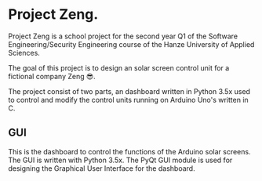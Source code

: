 # Project Zeng.
Project Zeng is a school project for the second year Q1 of the Software Engineering/Security Engineering course of the Hanze University of Applied Sciences.

The goal of this project is to design an solar screen control unit for a fictional company Zeng 😎.

The project consist of two parts, an dashboard written in Python 3.5x used to control and modify the control units running on Arduino Uno's written in C.

## GUI
This is the dashboard to control the functions of the Arduino solar screens. The GUI is written with Python 3.5x. The PyQt GUI module is used for designing the Graphical User Interface for the dashboard.
